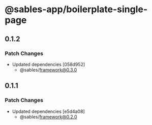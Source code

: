 # @sables-app/boilerplate-single-page

## 0.1.2

### Patch Changes

- Updated dependencies [058d952]
  - @sables/framework@0.3.0

## 0.1.1

### Patch Changes

- Updated dependencies [e5d4a08]
  - @sables/framework@0.2.0
